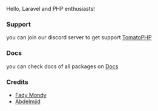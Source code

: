 Hello, Laravel and PHP enthusiasts!

### Support

you can join our discord server to get support [TomatoPHP](https://discord.gg/Xqmt35Uh)

### Docs

you can check docs of all packages on [Docs](https://tomatophp.com/en/open-source)

### Credits

- [Fady Mondy](https://wa.me/+201207860084)
- [Abdelmjid](https://wa.me/201091523908)
